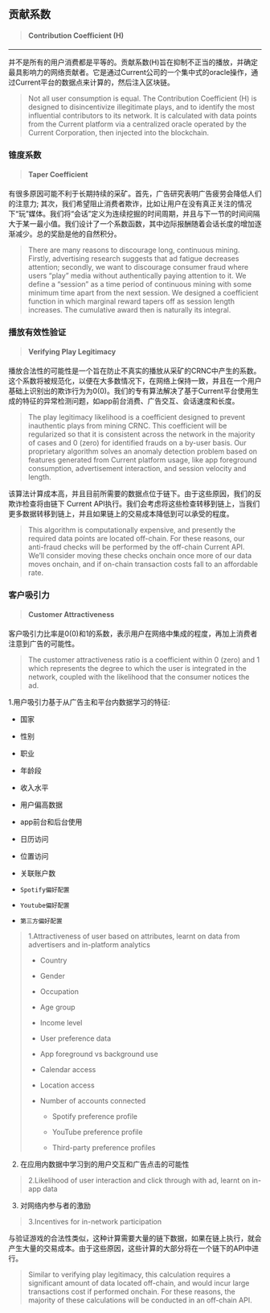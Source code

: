 ## 贡献系数

> #### Contribution Coefficient \(H\)

---

并不是所有的用户消费都是平等的。贡献系数\(H\)旨在抑制不正当的播放，并确定最具影响力的网络贡献者。它是通过Current公司的一个集中式的oracle操作，通过Current平台的数据点来计算的，然后注入区块链。

> Not all user consumption is equal. The Contribution Coefficient \(H\) is designed to disincentivize illegitimate plays, and to identify the most influential contributors to its network. It is calculated with data points from the Current platform via a centralized oracle operated by the Current Corporation, then injected into the blockchain.

### 锥度系数

> #### Taper Coefficient

有很多原因可能不利于长期持续的采矿。首先，广告研究表明广告疲劳会降低人们的注意力; 其次，我们希望阻止消费者欺诈，比如让用户在没有真正关注的情况下“玩”媒体。我们将“会话”定义为连续挖掘的时间周期，并且与下一节的时间间隔大于某一最小值。我们设计了一个系数函数，其中边际报酬随着会话长度的增加逐渐减少。总的奖励是他的自然积分。

> There are many reasons to discourage long, continuous mining. Firstly, advertising research suggests that ad fatigue decreases attention; secondly, we want to discourage consumer fraud where users “play” media without authentically paying attention to it. We define a “session” as a time period of continuous mining with some minimum time apart from the next session. We designed a coefficient function in which marginal reward tapers off as session length increases. The cumulative award then is naturally its integral.

### 播放有效性验证

> #### Verifying Play Legitimacy

播放合法性的可能性是一个旨在防止不真实的播放从采矿的CRNC中产生的系数。这个系数将被规范化，以便在大多数情况下，在网络上保持一致，并且在一个用户基础上识别出的欺诈行为为0\(0\)。我们的专有算法解决了基于Current平台使用生成的特征的异常检测问题，如app前台消费、广告交互、会话速度和长度。

> The play legitimacy likelihood is a coefficient designed to prevent inauthentic plays from mining CRNC. This coefficient will be regularized so that it is consistent across the network in the majority of cases and 0 \(zero\) for identified frauds on a by-user basis. Our proprietary algorithm solves an anomaly detection problem based on features generated from Current platform usage, like app foreground consumption, advertisement interaction, and session velocity and length.

该算法计算成本高，并且目前所需要的数据点位于链下。由于这些原因，我们的反欺诈检查将由链下 Current API执行。我们会考虑将这些检查转移到链上，当我们更多数据转移到链上，并且如果链上的交易成本降低到可以承受的程度。

> This algorithm is computationally expensive, and presently the required data points are located off-chain. For these reasons, our anti-fraud checks will be performed by the off-chain Current API. We’ll consider moving these checks onchain once more of our data moves onchain, and if on-chain transaction costs fall to an affordable rate.

### 客户吸引力

> #### Customer Attractiveness

客户吸引力比率是0\(0\)和1的系数，表示用户在网络中集成的程度，再加上消费者注意到广告的可能性。

> The customer attractiveness ratio is a coefficient within 0 \(zero\) and 1 which represents the degree to which the user is integrated in the network, coupled with the likelihood that the consumer notices the ad.

1.用户吸引力基于从广告主和平台内数据学习的特征:

* 国家

* 性别

* 职业

* 年龄段

* 收入水平

* 用户偏高数据

* app前台和后台使用

* 日历访问

* 位置访问

* 关联账户数

*     Spotify偏好配置

*     Youtube偏好配置

*     第三方偏好配置

> 1.Attractiveness of user based on attributes, learnt on data from advertisers and in-platform analytics
>
> * Country
>
> * Gender
>
> * Occupation
>
> * Age group
>
> * Income level
>
> * User preference data
>
> * App foreground vs background use
>
> * Calendar access
>
> * Location access
>
> * Number of accounts connected
>
>   * Spotify preference profile
>
>   * YouTube preference profile
>
>   * Third-party preference profiles

2. 在应用内数据中学习到的用户交互和广告点击的可能性

> 2.Likelihood of user interaction and click through with ad, learnt on in-app data

3. 对网络内参与者的激励

> 3.Incentives for in-network participation

与验证游戏的合法性类似，这种计算需要大量的链下数据，如果在链上执行，就会产生大量的交易成本。由于这些原因，这些计算的大部分将在一个链下的API中进行。

> Similar to verifying play legitimacy, this calculation requires a significant amount of data located off-chain, and would incur large transactions cost if performed onchain. For these reasons, the majority of these calculations will be conducted in an off-chain API.



